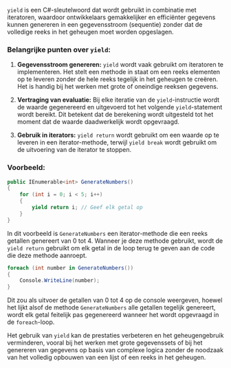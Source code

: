 `yield` is een C#-sleutelwoord dat wordt gebruikt in combinatie met iteratoren, waardoor ontwikkelaars gemakkelijker en efficiënter gegevens kunnen genereren in een gegevensstroom (sequentie) zonder dat de volledige reeks in het geheugen moet worden opgeslagen.

### Belangrijke punten over `yield`:

1. **Gegevensstroom genereren:**
   `yield` wordt vaak gebruikt om iteratoren te implementeren. Het stelt een methode in staat om een reeks elementen op te leveren zonder de hele reeks tegelijk in het geheugen te creëren. Het is handig bij het werken met grote of oneindige reeksen gegevens.

2. **Vertraging van evaluatie:**
   Bij elke iteratie van de `yield`-instructie wordt de waarde gegenereerd en uitgevoerd tot het volgende `yield`-statement wordt bereikt. Dit betekent dat de berekening wordt uitgesteld tot het moment dat de waarde daadwerkelijk wordt opgevraagd.

3. **Gebruik in iterators:**
   `yield return` wordt gebruikt om een waarde op te leveren in een iterator-methode, terwijl `yield break` wordt gebruikt om de uitvoering van de iterator te stoppen.

### Voorbeeld:

```csharp
public IEnumerable<int> GenerateNumbers()
{
    for (int i = 0; i < 5; i++)
    {
        yield return i; // Geef elk getal op
    }
}
```

In dit voorbeeld is `GenerateNumbers` een iterator-methode die een reeks getallen genereert van 0 tot 4. Wanneer je deze methode gebruikt, wordt de `yield return` gebruikt om elk getal in de loop terug te geven aan de code die deze methode aanroept.

```csharp
foreach (int number in GenerateNumbers())
{
    Console.WriteLine(number);
}
```

Dit zou als uitvoer de getallen van 0 tot 4 op de console weergeven, hoewel het lijkt alsof de methode `GenerateNumbers` alle getallen tegelijk genereert, wordt elk getal feitelijk pas gegenereerd wanneer het wordt opgevraagd in de `foreach`-loop.

Het gebruik van `yield` kan de prestaties verbeteren en het geheugengebruik verminderen, vooral bij het werken met grote gegevenssets of bij het genereren van gegevens op basis van complexe logica zonder de noodzaak van het volledig opbouwen van een lijst of een reeks in het geheugen.